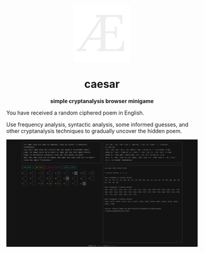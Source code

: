 <p align="center"> <img height="150" src="https://github.com/tronfy/caesar/blob/main/ico/logo-nobg.png"> </p>

<h1 align="center"> caesar </h1>

<p align="center"><strong>
 simple cryptanalysis browser minigame
</strong></p>

You have received a random ciphered poem in English.

Use frequency analysis, syntactic analysis, some informed guesses, and other cryptanalysis techniques to gradually uncover the hidden poem.

<img src="https://github.com/tronfy/caesar/blob/main/.github/screenshot.png">
